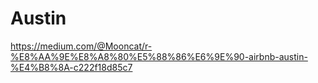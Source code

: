 # Austin
https://medium.com/@Mooncat/r-%E8%AA%9E%E8%A8%80%E5%88%86%E6%9E%90-airbnb-austin-%E4%B8%8A-c222f18d85c7
